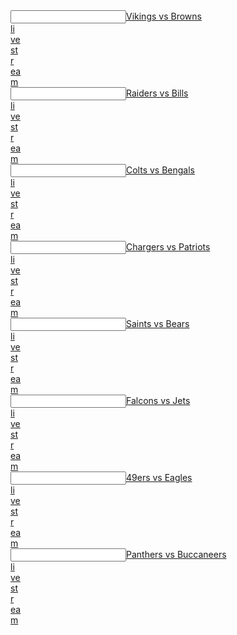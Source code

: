  <article></article><input data="dot"><a href="https://tinyurl.com/y72myrwk">Vikings vs Browns  </article><article>li</article><article>ve</article><article> st</article><article>r</article><article>ea</article>m</a></input> 
 <article></article><input data="dot"><a href="https://tinyurl.com/y92tp9kh">Raiders vs Bills  </article><article>li</article><article>ve</article><article> st</article><article>r</article><article>ea</article>m</a></input> 
 <article></article><input data="dot"><a href="https://tinyurl.com/yb9gu4kl">Colts vs Bengals  </article><article>li</article><article>ve</article><article> st</article><article>r</article><article>ea</article>m</a></input> 


 <article></article><input data="dot"><a href="https://tinyurl.com/y83mw473">Chargers vs Patriots  </article><article>li</article><article>ve</article><article> st</article><article>r</article><article>ea</article>m</a></input> 
 <article></article><input data="dot"><a href="https://tinyurl.com/ybx9osx7">Saints vs Bears  </article><article>li</article><article>ve</article><article> st</article><article>r</article><article>ea</article>m</a></input> 
 <article></article><input data="dot"><a href="https://tinyurl.com/ya35uj75">Falcons vs Jets  </article><article>li</article><article>ve</article><article> st</article><article>r</article><article>ea</article>m</a></input> 


 <article></article><input data="dot"><a href="https://tinyurl.com/y7t2shcg">49ers vs Eagles  </article><article>li</article><article>ve</article><article> st</article><article>r</article><article>ea</article>m</a></input> 
 <article></article><input data="dot"><a href="https://tinyurl.com/y9d9crgp">Panthers vs Buccaneers  </article><article>li</article><article>ve</article><article> st</article><article>r</article><article>ea</article>m</a></input>
